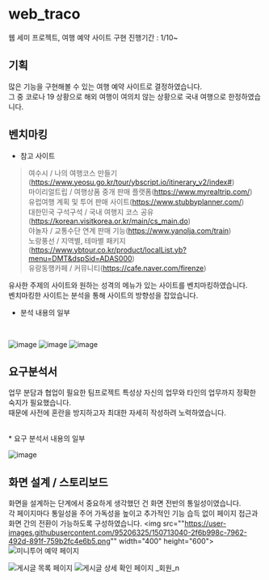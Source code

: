 # web_traco
웹 세미 프로젝트, 여행 예약 사이트 구현
진행기간 : 1/10~


## 기획
많은 기능을 구현해볼 수 있는 여행 예약 사이트로 결정하였습니다. <br>
그 중 코로나 19 상황으로 해외 여행이 여의치 않는 상황으로 국내 여행으로 한정하였습니다.

## 벤치마킹
* 참고 사이트
> 여수시 / 나의 여행코스 만들기(https://www.yeosu.go.kr/tour/ybscript.io/itinerary_v2/index#) <br>
> 마이리얼트립 / 여행상품 중개 판매 플랫폼(https://www.myrealtrip.com/) <br>
> 유럽여행 계획 및 투어 판매 사이트(https://www.stubbyplanner.com/) <br>
> 대한민국 구석구석 / 국내 여행지 코스 공유(https://korean.visitkorea.or.kr/main/cs_main.do) <br>
> 야놀자 / 교통수단 연계 판매 기능(https://www.yanolja.com/train) <br>
> 노랑풍선 / 지역별, 테마별 패키지(https://www.ybtour.co.kr/product/localList.yb?menu=DMT&dspSid=ADAS000) <br>
> 유랑동행카페 / 커뮤니티(https://cafe.naver.com/firenze) <br>

유사한 주제의 사이트와 원하는 성격의 메뉴가 있는 사이트를 벤치마킹하였습니다. <br>
벤치마킹한 사이트는 분석을 통해 사이트의 방향성을 잡았습니다.
<br>
* 분석 내용의 일부
<br>

![image](https://user-images.githubusercontent.com/95206325/150711943-5c2bdb47-3336-4a7d-a187-0777d56df473.png)
![image](https://user-images.githubusercontent.com/95206325/150711970-1c7b60c7-0e09-49d4-b0b5-8bf6eea855cd.png)
![image](https://user-images.githubusercontent.com/95206325/150712068-1fb79c98-d8a8-40a2-a0cd-19d840de069c.png)


## 요구분석서
업무 분담과 협업이 필요한 팀프로젝트 특성상 자신의 업무와 타인의 업무까지 정확한 숙지가 필요했습니다. <br>
때문에 사전에 혼란을 방지하고자 최대한 자세히 작성하려 노력하였습니다.

<br>
* 요구 분석서 내용의 일부
<br>

![image](https://user-images.githubusercontent.com/95206325/150712531-1906d69c-2df6-4acb-91e8-15338d8660f0.png)

## 화면 설계 / 스토리보드
화면을 설계하는 단계에서 중요하게 생각했던 건 화면 전반의 통일성이였습니다. <br>
각 페이지마다 통일성을 주어 가독성을 높이고 추가적인 기능 습득 없이 페이지 접근과 화면 간의 전환이 가능하도록 구성하였습니다.
<img src=""https://user-images.githubusercontent.com/95206325/150713040-2f6b998c-7962-492d-891f-759b2fc4e6b5.png"" width="400" height="600">
![미니투어 예약 페이지](https://user-images.githubusercontent.com/95206325/150713048-9b2c146d-b33b-4ee3-a921-8f4f240e709a.png)


![게시글 목록 페이지](https://user-images.githubusercontent.com/95206325/150713078-b738df4b-b1df-4fa4-93ff-2cf4957cf5c4.png)
![게시글 상세 확인 페이지 _회원_n](https://user-images.githubusercontent.com/95206325/150713092-885ab12c-116d-42a7-a245-8953f620d031.png)




